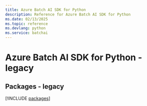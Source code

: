 ```yaml
---
title: Azure Batch AI SDK for Python
description: Reference for Azure Batch AI SDK for Python
ms.date: 02/13/2025
ms.topic: reference
ms.devlang: python
ms.service: batchai
---
```

# Azure Batch AI SDK for Python - legacy
## Packages - legacy
[!INCLUDE [packages](batch-ai-index.md)]